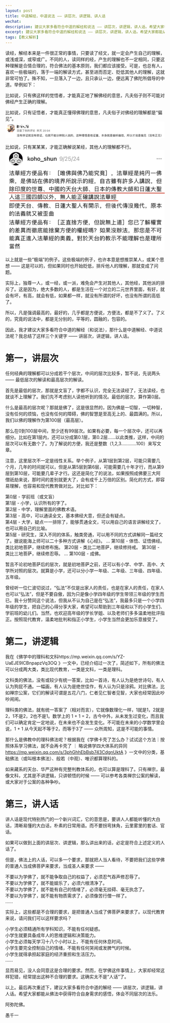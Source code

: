 ```yaml
---
layout: post
title: 中道解经，中道说法 —— 讲层次、讲逻辑、讲人话
wechat: 
description: 建议大家多看符合中道的解经和说法 —— 讲层次，讲逻辑，讲人话。希望大家都能从佛法中获得符合自身需求的感悟，体会不同层次的法乐。
excerpt: 建议大家多看符合中道的解经和说法 —— 讲层次，讲逻辑，讲人话。希望大家都能从佛法中获得符合自身需求的感悟，体会不同层次的法乐。
tags: [教义解析]
---
```


读经，解经本来是一件很正常的事情，只要读了经文，就一定会产生自己的理解，或浅或深，或窄或广。不同的人，读同样的经，产生的理解也不一定相同，只要这种理解是合情合理的，符合佛法的基本原则，我们都应该接受。可是，也总有人，喜欢一些极端的，落于一端的解读方式，甚至进而否定、贬低其他人的理解，这就非常可怕了。殊不知，一旦落入了一边，且只承认一边，便远离了佛陀所倡导的中道。举例如下：

比如说，只有佛这样的觉悟者，才能真正地了解佛经的意思，凡夫俗子则不可能对佛经产生正确的理解。<br>

比如说，只有证悟者，才能真正懂得佛理的意思，凡夫俗子对佛经的理解都是“偏见”。<br>
![](../images/2024-10-13-10-38-38.png)

比如说，只有某某某，才能正确解说某经，其他人的理解都不行。<br>
![](../images/2024-10-13-10-42-31.png)

以上就是一些“极端”的例子。这些极端的例子，也许本意是想推崇某人，或某个思想 —— 这是可以的，但如果同时也开始贬低，排斥他人的理解，那就变成了问题。

实际上，独尊一人，或一经，或一派，难免会产生对其他人，其他经，其他派的排斥了。这是因为，绝大多数的人，都是生活在一个对立的二元世界里面，有好，就会有坏，有高，就会有低，如果都一样，就没有所谓的好坏，也没有所谓的高低了。

所以，凡是强调最高的，最好的，几乎都是方便说，方便法，都是不了义了。了义的，究竟的说法中，都是无分别的，平等的，圆融的，包容的。

因此，我才建议大家多看符合中道的解经（和说法），那什么是中道解经、中道说法呢？我总结了这样三个关键字 —— 讲层次，讲逻辑，讲人话。

# 第一，讲层次

任何经典的理解都可以分成若干个层次，中间的层次比较多，暂不说，先说两头 —— 最低层次的解读和最高层次的解读。

首先是最低的层次，那就是文盲了，字都不认识，完全无法读经了，无法读经，也就谈不上理解了。我们先不考虑别人读他听到的情况。最低的层次，算作第0层。

什么是最高的层次呢？那就是佛了，这是很显然的，因为佛是一切智，一切种智，没有任何的烦恼，也没有任何的障碍，佛的智慧是至高无上的、最圆满的。所以，我们以佛的理解作为第100层（最高层）。

那么在0到100层中间，至少还有99层次。如果有必要，每一个层次中，还可以再细分。比如在第1层内，还可以分成第0.1层，第0.2层……以此类推，这样，中间的层次可以有无数个了。为了解说的方便，我还是整数（1,2,3…………100）来写文章。

注意，这里层次不一定是线性关系。举个例子，从第1层到第2层，可能只需要几个月，几年的时间就可以，但是从第5层到第6层，可能需要几十年才行，而从第9层到第10层，可能要几辈子才行。这还是简化了的说法，如果按照成佛要三大阿僧祇劫来说，那时间的差别就更大了，会有成千上万倍的区别。简化的方式，即容易理解，也容易和现代教育做对比。对比如下：

第0层 - 学前班（或文盲）<br>
第1层 - 小学，认识所有的字了。<br>
第2层 - 中学，理解里面的佛教术语。<br>
第3层 - 高中，可以通读全文，基本佛经大意，但还会有疑点。<br>
第4层 - 大学，疑点一一排除了，能够贯通全文，可以用自己的语言讲解经文了，也可以用自己的比喻。<br>
第5层 - 研究生，深入不同的体系，触类旁通，可以用不同的方式讲解同一篇经文了。据说能海上师可以二十多种方式讲解《心经》。
...
第10层 - 体悟、证悟佛经。类比初地菩萨，继续修布施。
第20层 - 类比二地菩萨，继续修持戒。
第30层 - 类比三地菩萨，继续修忍辱。
...
第100层 - 成佛。

暂且不论初地菩萨后的层次，就是初地菩萨之前，还可以有小学、中学、高中、大学所对照的层次。就算是小学，还可以分小学一年级、二年级、三年级、四年级、五年级。

曾经听一位仁波切说过，“弘法”不仅是出家人的责任，也是在家人的责任，在家人也可以“弘法”，但是不要自傲，因为只是像小学四年级的学生带领三年级的学生而已。我十分赞同这个说法，但我从不认为自己是在“弘法”，我最多只是一个小学四年级的学生，把自己的心得分享大家，希望可以帮助到三年级和以下的小学生们、学前班的幼儿们。当然，也欢迎高年级的学长学姐、以及老师们多多温柔地批评指正。按照现代教育，温柔地批判和指正小学生，小学生当然会更加乐意接受了。

# 第二，讲逻辑

我在《佛学中的理科和文科https://mp.weixin.qq.com/s/YZ-UaEJE9ICBnpapzVq3OQ 》一文中，已经介绍过一次了，简述如下，所有的佛法可以分成两大类，类比现代教育，一类是文科，一类是理科。

文科类的佛法，没有或较少有统一答案，比如一首诗，有人认为是绝世诗句，有人认为狗屁不通。一幅画，有人认为是绝世佳作，有人认为只是涂鸦。对比佛法，比如禅宗公案，它们的解读可谓是五花八门，仁者见仁智者见智，大家也经常因此吵吵闹闹。

理科类的佛法，就有统一答案了（相对而言），它就像数理化一样，1就是1，2就是2，1不是2，2也不是1。数学上的 1 + 1 = 2，古今中外，从未发生过变化，而且我们可以确定肯定一定地说，在未来也不会发生变化。不可能在未来的小学数学里会说，1 + 1 从今天起不等于2，而等于3了 —— 众所周知，这是不可能的事情。

那什么是佛教中的理科佛法呢？根据我在《学佛卡壳了怎么办？试试这个方法｜按照体系学习佛法，就不会再卡壳了 ｜ 略说佛学四大体系的异同 https://mp.weixin.qq.com/s/3phGhhEbBsb743CdgnUktA 》一文中的分类，基础佛法（或叫根本佛法）、般若（中观）、唯识都算理科的。

如来藏系的天台、华严这种有完整判教体系的，也可以算是理科了。只有禅宗，最像文科，尤其是不讲逻辑，只讲顿悟的时候 —— 可以参考各类禅宗公案的解读，或大家对于公案的各种争吵。

# 第三，讲人话

讲人话是现代特别热门的一个新兴词汇，它的意思是，要讲人人都能听懂的大白话，清晰易懂的大白话，朴素的日常用语。而不要拐弯抹角，云里雾里的套话、官话。

如果可以做到上面的讲层次、讲逻辑，那么讲出来的话，必定是符合上述定义的人话了。

但是，佛法上的人话，可以多一个要求，那就把人当人看待，不要把我们这些学佛的普通人当成佛菩萨来要求，当成圣人来要求 —— 

不要以为学佛了，就不能争取自己的权益了，必须忍气吞声修忍辱了。<br>
不要以为学佛了，就不能娱乐了，必须六根清净了。<br>
不要以为学佛了，就不能有自己的情绪了，必须毫无挂碍、毫无执念了。<br>
不要以为学佛了，就不能有物质需求了，必须像苦行僧一样了。<br>
…… 

实际上，这些都是不合理的要求，是把普通人当成了佛菩萨来要求了。以现代教育来说，请问我们可以这样要求吗？

小学生必须精通所有学科知识，不能有任何疑惑。<br>
小学生就要具备成年人的思维逻辑和决策能力。<br>
小学生必须每天学习十八个小时以上，不能有任何休息时间。<br>
小学生要完全控制自己的情绪，不能有任何哭闹或发脾气的时候。<br>
小学生就得承担起家庭的经济重担和生活压力。<br>
……

显而易见，没人会同意这是合理的要求。然而，在学佛这件事情上，大家却经常这样犯错，经常提出这种不合理的要求。这确实太不是“人话”了。

以上。最后再次重述下，建议大家多看符合中道的解经 —— 讲层次，讲逻辑，讲人话。希望大家都能从佛法中获得符合自身需求的感悟，体会不同层次的法乐。

阿弥陀佛。

愚千一

